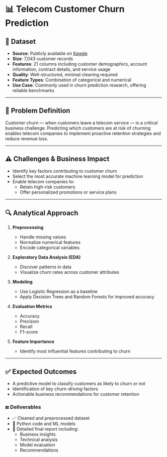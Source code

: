 # 📊 Telecom Customer Churn Prediction

## 📁 Dataset

- **Source**: Publicly available on [Kaggle](https://www.kaggle.com/)
- **Size**: 7,043 customer records
- **Features**: 21 columns including customer demographics, account information, contract details, and service usage
- **Quality**: Well-structured, minimal cleaning required
- **Feature Types**: Combination of categorical and numerical
- **Use Case**: Commonly used in churn prediction research, offering reliable benchmarks

---

## 📌 Problem Definition

Customer churn — when customers leave a telecom service — is a critical business challenge. Predicting which customers are at risk of churning enables telecom companies to implement proactive retention strategies and reduce revenue loss.

---

## ⚠️ Challenges & Business Impact

- Identify key factors contributing to customer churn
- Select the most accurate machine learning model for prediction
- Enable telecom companies to:
  - Retain high-risk customers
  - Offer personalized promotions or service plans

---

## 🔍 Analytical Approach

1. **Preprocessing**
   - Handle missing values
   - Normalize numerical features
   - Encode categorical variables

2. **Exploratory Data Analysis (EDA)**
   - Discover patterns in data
   - Visualize churn rates across customer attributes

3. **Modeling**
   - Use Logistic Regression as a baseline
   - Apply Decision Trees and Random Forests for improved accuracy

4. **Evaluation Metrics**
   - Accuracy
   - Precision
   - Recall
   - F1-score

5. **Feature Importance**
   - Identify most influential features contributing to churn

---

## ✅ Expected Outcomes

- A predictive model to classify customers as likely to churn or not
- Identification of key churn-driving factors
- Actionable business recommendations for customer retention

### 🔚 Deliverables

- ✅ Cleaned and preprocessed dataset
- 🐍 Python code and ML models
- 📄 Detailed final report including:
  - Business insights
  - Technical analysis
  - Model evaluation
  - Recommendations